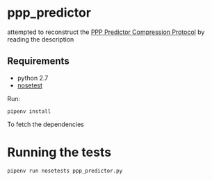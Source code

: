 ppp\_predictor
==============

attempted to reconstruct the [PPP Predictor Compression Protocol](https://www.ietf.org/rfc/rfc1978.txt) by reading the description


Requirements
------------

* python 2.7
* [nosetest](https://github.com/nose-devs/nose)

Run:

    pipenv install

To fetch the dependencies


Running the tests
=================

    pipenv run nosetests ppp_predictor.py

